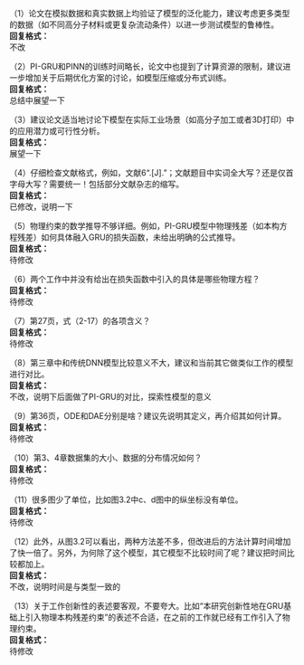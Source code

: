 （1）论文在模拟数据和真实数据上均验证了模型的泛化能力，建议考虑更多类型的数据（如不同高分子材料或更复杂流动条件）以进一步测试模型的鲁棒性。  
**回复格式：**  
  不改

（2）PI-GRU和PINN的训练时间略长，论文中也提到了计算资源的限制，建议进一步增加关于后期优化方案的讨论，如模型压缩或分布式训练。  
**回复格式：**  
  总结中展望一下

（3）建议论文适当地讨论下模型在实际工业场景（如高分子加工或者3D打印）中的应用潜力或可行性分析。  
**回复格式：**  
展望一下

（4）仔细检查文献格式，例如，文献6“.[J].”；文献题目中实词全大写？还是仅首字母大写？需要统一！包括部分文献杂志的缩写。  
**回复格式：**  
  已修改，说明一下  

（5）物理约束的数学推导不够详细。例如，PI-GRU模型中物理残差（如本构方程残差）如何具体融入GRU的损失函数，未给出明确的公式推导。  
**回复格式：**  
  待修改

（6）两个工作中并没有给出在损失函数中引入的具体是哪些物理方程？  
**回复格式：**  
待修改

（7）第27页，式（2-17）的各项含义？  
**回复格式：**  
待修改 

（8）第三章中和传统DNN模型比较意义不大，建议和当前其它做类似工作的模型进行对比。  
**回复格式：**  
  不改，说明下后面做了PI-GRU的对比，探索性模型的意义  

（9）第36页，ODE和DAE分别是啥？建议先说明其定义，再介绍其如何计算。  
**回复格式：**  
  待修改

（10）第3、4章数据集的大小、数据的分布情况如何？  
**回复格式：**  
  待修改 

（11）很多图少了单位，比如图3.2中c、d图中的纵坐标没有单位。  
**回复格式：**  
  待修改

（12）此外，从图3.2可以看出，两种方法差不多，但改进后的方法计算时间增加了快一倍了。另外，为何除了这个模型，其它模型不比较时间了呢？建议把时间比较都加上。  
**回复格式：**  
  不改，说明时间是与类型一致的

（13）关于工作创新性的表述要客观，不要夸大。比如“本研究创新性地在GRU基础上引入物理本构残差约束”的表述不合适，在之前的工作就已经有工作引入了物理约束。  
**回复格式：**  
待修改